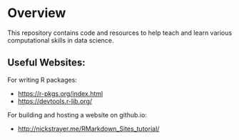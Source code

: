 # Overview
This repository contains code and resources to help teach and learn various computational skills in data science. 

## Useful Websites:

For writing R packages: 
* https://r-pkgs.org/index.html
* https://devtools.r-lib.org/

For building and hosting a website on github.io:
* http://nickstrayer.me/RMarkdown_Sites_tutorial/
